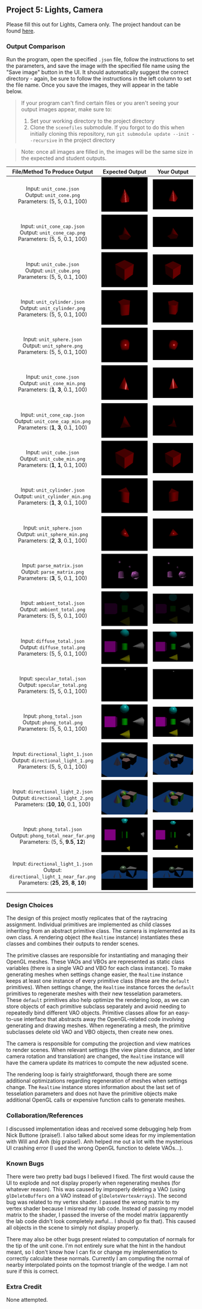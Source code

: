 ## Project 5: Lights, Camera

Please fill this out for Lights, Camera only. The project handout can be found [here](https://cs1230.graphics/projects/realtime/1).

### Output Comparison

Run the program, open the specified `.json` file, follow the instructions to set the parameters, and save the image with the specified file name using the "Save image" button in the UI. It should automatically suggest the correct directory - again, be sure to follow the instructions in the left column to set the file name. Once you save the images, they will appear in the table below.

> If your program can't find certain files or you aren't seeing your output images appear, make sure to:<br/>
>
> 1. Set your working directory to the project directory
> 2. Clone the `scenefiles` submodule. If you forgot to do this when initially cloning this repository, run `git submodule update --init --recursive` in the project directory

> Note: once all images are filled in, the images will be the same size in the expected and student outputs.

|                                           File/Method To Produce Output                                            |                                                     Expected Output                                                     |                                                                     Your Output                                                                     |
| :----------------------------------------------------------------------------------------------------------------: | :---------------------------------------------------------------------------------------------------------------------: | :-------------------------------------------------------------------------------------------------------------------------------------------------: |
|                Input: `unit_cone.json`<br/>Output: `unit_cone.png`<br/>Parameters: (5, 5, 0.1, 100)                |      ![](https://raw.githubusercontent.com/BrownCSCI1230/scenefiles/main/lights-camera/required_outputs/unit_cone.png)      |            ![Place unit_cone.png in student_outputs/lights-camera/required folder](student_outputs/lights-camera/required/unit_cone.png)            |
|            Input: `unit_cone_cap.json`<br/>Output: `unit_cone_cap.png`<br/>Parameters: (5, 5, 0.1, 100)            |    ![](https://raw.githubusercontent.com/BrownCSCI1230/scenefiles/main/lights-camera/required_outputs/unit_cone_cap.png)    |        ![Place unit_cone_cap.png in student_outputs/lights-camera/required folder](student_outputs/lights-camera/required/unit_cone_cap.png)        |
|               Input: `unit_cube.json`<br/>Output: `unit_cube.png`<br/> Parameters: (5, 5, 0.1, 100)                |      ![](https://raw.githubusercontent.com/BrownCSCI1230/scenefiles/main/lights-camera/required_outputs/unit_cube.png)      |            ![Place unit_cube.png in student_outputs/lights-camera/required folder](student_outputs/lights-camera/required/unit_cube.png)            |
|            Input: `unit_cylinder.json`<br/>Output: `unit_cylinder.png`<br/>Parameters: (5, 5, 0.1, 100)            |    ![](https://raw.githubusercontent.com/BrownCSCI1230/scenefiles/main/lights-camera/required_outputs/unit_cylinder.png)    |        ![Place unit_cylinder.png in student_outputs/lights-camera/required folder](student_outputs/lights-camera/required/unit_cylinder.png)        |
|              Input: `unit_sphere.json`<br/>Output: `unit_sphere.png`<br/>Parameters: (5, 5, 0.1, 100)              |     ![](https://raw.githubusercontent.com/BrownCSCI1230/scenefiles/main/lights-camera/required_outputs/unit_sphere.png)     |          ![Place unit_sphere.png in student_outputs/lights-camera/required folder](student_outputs/lights-camera/required/unit_sphere.png)          |
|          Input: `unit_cone.json`<br/>Output: `unit_cone_min.png`<br/>Parameters: (**1**, **3**, 0.1, 100)          |      ![](https://raw.githubusercontent.com/BrownCSCI1230/scenefiles/main/lights-camera/required_outputs/unit_cone_min.png)      |        ![Place unit_cone_min.png in student_outputs/lights-camera/required folder](student_outputs/lights-camera/required/unit_cone_min.png)        |
|      Input: `unit_cone_cap.json`<br/>Output: `unit_cone_cap_min.png`<br/>Parameters: (**1**, **3**, 0.1, 100)      |    ![](https://raw.githubusercontent.com/BrownCSCI1230/scenefiles/main/lights-camera/required_outputs/unit_cone_cap_min.png)    |    ![Place unit_cone_cap_min.png in student_outputs/lights-camera/required folder](student_outputs/lights-camera/required/unit_cone_cap_min.png)    |
|          Input: `unit_cube.json`<br/>Output: `unit_cube_min.png`<br/>Parameters: (**1**, **1**, 0.1, 100)          |      ![](https://raw.githubusercontent.com/BrownCSCI1230/scenefiles/main/lights-camera/required_outputs/unit_cube_min.png)      |        ![Place unit_cube_min.png in student_outputs/lights-camera/required folder](student_outputs/lights-camera/required/unit_cube_min.png)        |
|      Input: `unit_cylinder.json`<br/>Output: `unit_cylinder_min.png`<br/>Parameters: (**1**, **3**, 0.1, 100)      |    ![](https://raw.githubusercontent.com/BrownCSCI1230/scenefiles/main/lights-camera/required_outputs/unit_cylinder_min.png)    |    ![Place unit_cylinder_min.png in student_outputs/lights-camera/required folder](student_outputs/lights-camera/required/unit_cylinder_min.png)    |
|        Input: `unit_sphere.json`<br/>Output: `unit_sphere_min.png`<br/>Parameters: (**2**, **3**, 0.1, 100)        |     ![](https://raw.githubusercontent.com/BrownCSCI1230/scenefiles/main/lights-camera/required_outputs/unit_sphere_min.png)     |      ![Place unit_sphere_min.png in student_outputs/lights-camera/required folder](student_outputs/lights-camera/required/unit_sphere_min.png)      |
|           Input: `parse_matrix.json`<br/>Output: `parse_matrix.png`<br/>Parameters: (**3**, 5, 0.1, 100)           |    ![](https://raw.githubusercontent.com/BrownCSCI1230/scenefiles/main/lights-camera/required_outputs/parse_matrix.png)     |         ![Place parse_matrix.png in student_outputs/lights-camera/required folder](student_outputs/lights-camera/required/parse_matrix.png)         |
|            Input: `ambient_total.json`<br/>Output: `ambient_total.png`<br/>Parameters: (5, 5, 0.1, 100)            |    ![](https://raw.githubusercontent.com/BrownCSCI1230/scenefiles/main/lights-camera/required_outputs/ambient_total.png)    |        ![Place ambient_total.png in student_outputs/lights-camera/required folder](student_outputs/lights-camera/required/ambient_total.png)        |
|            Input: `diffuse_total.json`<br/>Output: `diffuse_total.png`<br/>Parameters: (5, 5, 0.1, 100)            |    ![](https://raw.githubusercontent.com/BrownCSCI1230/scenefiles/main/lights-camera/required_outputs/diffuse_total.png)    |        ![Place diffuse_total.png in student_outputs/lights-camera/required folder](student_outputs/lights-camera/required/diffuse_total.png)        |
|           Input: `specular_total.json`<br/>Output: `specular_total.png`<br/>Parameters: (5, 5, 0.1, 100)           |   ![](https://raw.githubusercontent.com/BrownCSCI1230/scenefiles/main/lights-camera/required_outputs/specular_total.png)    |       ![Place specular_total.png in student_outputs/lights-camera/required folder](student_outputs/lights-camera/required/specular_total.png)       |
|              Input: `phong_total.json`<br/>Output: `phong_total.png`<br/>Parameters: (5, 5, 0.1, 100)              |     ![](https://raw.githubusercontent.com/BrownCSCI1230/scenefiles/main/lights-camera/required_outputs/phong_total.png)     |          ![Place phong_total.png in student_outputs/lights-camera/required folder](student_outputs/lights-camera/required/phong_total.png)          |
|      Input: `directional_light_1.json`<br/>Output: `directional_light_1.png`<br/>Parameters: (5, 5, 0.1, 100)      | ![](https://raw.githubusercontent.com/BrownCSCI1230/scenefiles/main/lights-camera/required_outputs/directional_light_1.png) |  ![Place directional_light_1.png in student_outputs/lights-camera/required folder](student_outputs/lights-camera/required/directional_light_1.png)  |
| Input: `directional_light_2.json`<br/>Output: `directional_light_2.png`<br/>Parameters: (**10**, **10**, 0.1, 100) | ![](https://raw.githubusercontent.com/BrownCSCI1230/scenefiles/main/lights-camera/required_outputs/directional_light_2.png) |  ![Place directional_light_2.png in student_outputs/lights-camera/required folder](student_outputs/lights-camera/required/directional_light_2.png)  |
|      Input: `phong_total.json`<br/>Output: `phong_total_near_far.png`<br/>Parameters: (5, 5, **9.5**, **12**)      | ![](https://raw.githubusercontent.com/BrownCSCI1230/scenefiles/main/lights-camera/required_outputs/phong_total_near_far.png) | ![Place phong_total_near_far.png in student_outputs/lights-camera/required folder](student_outputs/lights-camera/required/phong_total_near_far.png) |
|      Input: `directional_light_1.json`<br/>Output: `directional_light_1_near_far.png`<br/>Parameters: (**25**, **25**, **8**, **10**)      | ![](https://raw.githubusercontent.com/BrownCSCI1230/scenefiles/main/lights-camera/required_outputs/directional_light_1_near_far.png) | ![Place directional_light_1_near_far.png in student_outputs/lights-camera/required folder](student_outputs/lights-camera/required/directional_light_1_near_far.png) |

### Design Choices

The design of this project mostly replicates that of the raytracing assignment. Individual primitives are implemented as child classes inheriting from an abstract primitive class. The camera is implemented as its own class. A rendering object (the `Realtime` instance) instantiates these classes and combines their outputs to render scenes.

The primitive classes are responsible for instantiating and managing their OpenGL meshes. These VAOs and VBOs are represented as static class variables (there is a single VAO and VBO for each class instance). To make generating meshes when settings change easier, the `Realtime` instance keeps at least one instance of every primitive class (these are the `default` primitives). When settings change, the `Realtime` instance forces the `default` primitives to regenerate meshes with their new tesselation parameters. These `default` primitives also help optimize the rendering loop, as we can store objects of each primitive subclass separately and avoid needing to repeatedly bind different VAO objects. Primitive classes allow for an easy-to-use interface that abstracts away the OpenGL-related code involving generating and drawing meshes. When regenerating a mesh, the primitive subclasses delete old VAO and VBO objects, then create new ones.

The camera is responsible for computing the projection and view matrices to render scenes. When relevant settings (the view plane distance, and later camera rotation and translation) are changed, the `Realtime` instance will have the camera update its matrices to compute the new adjusted scene.

The rendering loop is fairly straightforward, though there are some additional optimizations regarding regeneration of meshes when settings change. The `Realtime` instance stores information about the last set of tesselation parameters and does not have the primitive objects make additional OpenGL calls or expensive function calls to generate meshes.

### Collaboration/References

I discussed implementation ideas and received some debugging help from Nick Buttone (praise!). I also talked about some ideas for my implementation with Will and Anh (big praise!). Anh helped me out a lot with the mysterious UI crashing error (I used the wrong OpenGL function to delete VAOs...).

### Known Bugs

There were two pretty bad bugs I believed I fixed. The first would cause the UI to explode and not display properly when regenerating meshes (for whatever reason). This was caused by improperly deleting a VAO (using `glDeleteBuffers` on a VAO instead of `glDeleteVertexArrays`). The second bug was related to my vertex shader. I passed the wrong matrix to my vertex shader because I misread my lab code. Instead of passing my model matrix to the shader, I passed the inverse of the model matrix (apparently the lab code didn't look completely awful... I should go fix that). This caused all objects in the scene to simply not display properly.

There may also be other bugs present related to computation of normals for the tip of the unit cone. I'm not entirely sure what the hint in the handout meant, so I don't know how I can fix or change my implementation to correctly calculate these normals. Currently I am computing the normal of nearby interpolated points on the topmost triangle of the wedge. I am not sure if this is correct.

### Extra Credit

None attempted.